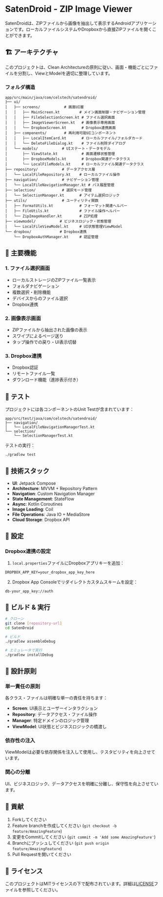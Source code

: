 # SatenDroid - ZIP Image Viewer

SatenDroidは、ZIPファイルから画像を抽出して表示するAndroidアプリケーションです。ローカルファイルシステムやDropboxから直接ZIPファイルを開くことができます。

## 🏗️ アーキテクチャ

このプロジェクトは、Clean Architectureの原則に従い、画面・機能ごとにファイルを分割し、ViewとModelを適切に整理しています。

### フォルダ構造

```
app/src/main/java/com/celstech/satendroid/
├── ui/
│   ├── screens/           # 画面UI層
│   │   ├── MainScreen.kt         # メイン画面制御・ナビゲーション管理
│   │   ├── FileSelectionScreen.kt # ファイル選択画面
│   │   ├── ImageViewerScreen.kt   # 画像表示専用画面
│   │   └── DropboxScreen.kt       # Dropbox連携画面
│   ├── components/        # 再利用可能UIコンポーネント
│   │   ├── LocalItemCard.kt       # ローカルファイル/フォルダカード
│   │   └── DeleteFileDialog.kt    # ファイル削除ダイアログ
│   └── models/           # UIステート・データモデル
│       ├── ViewState.kt           # 画面遷移状態管理
│       ├── DropboxModels.kt       # Dropbox関連データクラス
│       └── LocalFileModels.kt     # ローカルファイル関連データクラス
├── repository/           # データアクセス層
│   └── LocalFileRepository.kt    # ローカルファイル操作
├── navigation/           # ナビゲーション管理
│   └── LocalFileNavigationManager.kt # パス履歴管理
├── selection/            # 選択モード管理
│   └── SelectionManager.kt       # アイテム選択ロジック
├── utils/                # ユーティリティ関数
│   ├── FormatUtils.kt            # フォーマット関連ヘルパー
│   ├── FileUtils.kt              # ファイル操作ヘルパー
│   └── ZipImageHandler.kt        # ZIP処理
├── viewmodel/           # ビジネスロジック・状態管理
│   └── LocalFileViewModel.kt     # UI状態管理ViewModel
└── dropbox/             # Dropbox連携
    └── DropboxAuthManager.kt     # 認証管理
```

## 🎯 主要機能

### 1. ファイル選択画面
- ローカルストレージのZIPファイル一覧表示
- フォルダナビゲーション
- 複数選択・削除機能
- デバイスからのファイル選択
- Dropbox連携

### 2. 画像表示画面
- ZIPファイルから抽出された画像の表示
- スワイプによるページ送り
- タップ操作での戻り・UI表示切替

### 3. Dropbox連携
- Dropbox認証
- リモートファイル一覧
- ダウンロード機能（進捗表示付き）

## 🧪 テスト

プロジェクトには各コンポーネントのUnit Testが含まれています：

```
app/src/test/java/com/celstech/satendroid/
├── navigation/
│   └── LocalFileNavigationManagerTest.kt
└── selection/
    └── SelectionManagerTest.kt
```

テストの実行：
```bash
./gradlew test
```

## 🔧 技術スタック

- **UI**: Jetpack Compose
- **Architecture**: MVVM + Repository Pattern
- **Navigation**: Custom Navigation Manager
- **State Management**: StateFlow
- **Async**: Kotlin Coroutines
- **Image Loading**: Coil
- **File Operations**: Java IO + MediaStore
- **Cloud Storage**: Dropbox API

## 📱 設定

### Dropbox連携の設定

1. `local.properties`ファイルにDropboxアプリキーを追加：
```properties
DROPBOX_APP_KEY=your_dropbox_app_key_here
```

2. Dropbox App Consoleでリダイレクトカスタムスキームを設定：
```
db-your_app_key://auth
```

## 🚀 ビルド & 実行

```bash
# クローン
git clone [repository-url]
cd SatenDroid

# ビルド
./gradlew assembleDebug

# エミュレータで実行
./gradlew installDebug
```

## 🎨 設計原則

### 単一責任の原則
各クラス・ファイルは明確な単一の責任を持ちます：
- **Screen**: UI表示とユーザーインタラクション
- **Repository**: データアクセス・ファイル操作
- **Manager**: 特定ドメインのロジック管理
- **ViewModel**: UI状態とビジネスロジックの橋渡し

### 依存性の注入
ViewModelは必要な依存関係を注入して使用し、テスタビリティを向上させています。

### 関心の分離
UI、ビジネスロジック、データアクセスを明確に分離し、保守性を向上させています。

## 🤝 貢献

1. Forkしてください
2. Feature branchを作成してください (`git checkout -b feature/AmazingFeature`)
3. 変更をCommitしてください (`git commit -m 'Add some AmazingFeature'`)
4. Branchにプッシュしてください (`git push origin feature/AmazingFeature`)
5. Pull Requestを開いてください

## 📄 ライセンス

このプロジェクトはMITライセンスの下で配布されています。詳細は[LICENSE](LICENSE)ファイルを参照してください。
